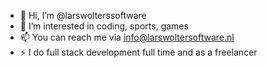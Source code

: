 - 👋 Hi, I’m @larswolterssoftware
- 👀 I’m interested in coding, sports, games
- 📫 You can reach me via info@larswoltersoftware.nl
- ⚡ I do full stack development full time and as a freelancer

<!---
larswolterssoftware/larswolterssoftware is a ✨ special ✨ repository because its `README.md` (this file) appears on your GitHub profile.
You can click the Preview link to take a look at your changes.
--->
